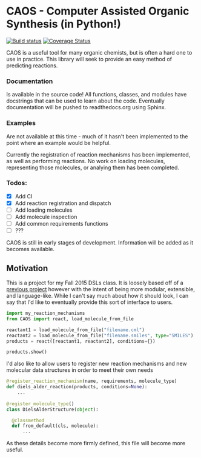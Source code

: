 # CAOS - Computer Assisted Organic Synthesis (in Python!)

[![Build status](https://travis-ci.org/PyCAOS/CAOS.svg)](https://travis-ci.org/PyCAOS/CAOS)
[![Coverage Status](https://coveralls.io/repos/PyCAOS/CAOS/badge.svg?branch=master&service=github)](https://coveralls.io/github/PyCAOS/CAOS?branch=master)

CAOS is a useful tool for many organic chemists, but is often a hard
one to use in practice.  This library will seek to provide an easy 
method of predicting reactions.

### Documentation
Is available in the source code! All functions, classes, and modules have
docstrings that can be used to learn about the code.  Eventually documentation
will be pushed to readthedocs.org using Sphinx.

### Examples
Are not available at this time - much of it hasn't been implemented to the point
where an example would be helpful.

Currently the registration of reaction mechanisms has been implemented, as well
as performing reactions.  No work on loading molecules, representing those 
molecules, or analying them has been completed.

### Todos:
- [X] Add CI
- [X] Add reaction registration and dispatch
- [ ] Add loading molecules
- [ ] Add molecule inspection
- [ ] Add common requirements functions
- [ ] ???

CAOS is still in early stages of development.  Information will be added
as it becomes available.

## Motivation

This is a project for my Fall 2015 DSLs class.  It is loosely based off of
a [previous project](https://github.com/Dannnno/Chemistry) however with the
intent of being more modular, extensible, and language-like.  While I can't
say much about how it should look, I can say that I'd like to eventually
provide this sort of interface to users.

```python
import my_reaction_mechanisms
from CAOS import react, load_molecule_from_file

reactant1 = load_molecule_from_file("filename.cml")
reactant2 = load_molecule_from_file("filename.smiles", type="SMILES")
products = react([reactant1, reactant2], conditions={})

products.show()
```

I'd also like to allow users to register new reaction mechanisms and
new molecular data structures in order to meet their own needs

```python
@register_reaction_mechanism(name, requirements, molecule_type)
def diels_alder_reaction(products, conditions=None):
    ...
    
@register_molecule_type()
class DielsAlderStructure(object):

  @classmethod
  def from_default(cls, molecule):
      ...
```

As these details become more firmly defined, this file will
become more useful.
